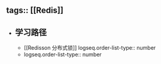tags:: [[Redis]]
---

- ## 学习路径
	- [[Redisson 分布式锁]]
	  logseq.order-list-type:: number
	- logseq.order-list-type:: number